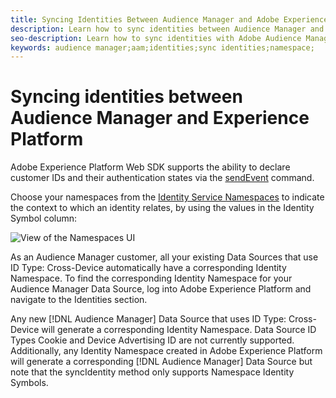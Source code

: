 ```yaml
---
title: Syncing Identities Between Audience Manager and Adobe Experience Platform Using the Platform Web SDK
description: Learn how to sync identities between Audience Manager and Adobe Experience Platform using the Platform Web SDK
seo-description: Learn how to sync identities with Adobe Audience Manager with Experience Platform Web SDK
keywords: audience manager;aam;identities;sync identities;namespace;
---
```


# Syncing identities between Audience Manager and Experience Platform

Adobe Experience Platform Web SDK supports the ability to declare customer IDs and their authentication states via the [sendEvent](./overview.md#syncing-identities) command.

Choose your namespaces from the [Identity Service Namespaces](../../identity/../identity-service/namespaces.md) to indicate the context to which an identity relates, by using the values in the Identity Symbol column:

![View of the Namespaces UI](../../assets/edge_namespaceUI_identity-symbol.png)

As an Audience Manager customer, all your existing Data Sources that use ID Type: Cross-Device automatically have a corresponding Identity Namespace. To find the corresponding Identity Namespace for your Audience Manager Data Source, log into Adobe Experience Platform and navigate to the Identities section.

Any new [!DNL Audience Manager] Data Source that uses ID Type: Cross-Device will generate a corresponding Identity Namespace. Data Source ID Types Cookie and Device Advertising ID are not currently supported. Additionally, any Identity Namespace created in Adobe Experience Platform will generate a corresponding [!DNL Audience Manager] Data Source but note that the syncIdentity method only supports Namespace Identity Symbols.
